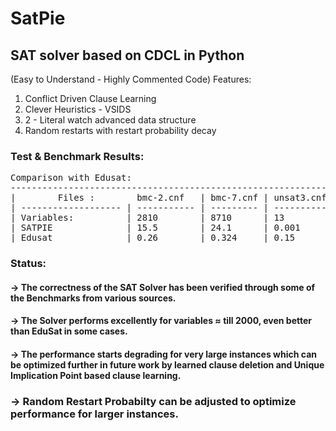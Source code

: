 # SatPie
## SAT solver based on CDCL in Python
(Easy to Understand - Highly Commented Code)
Features:
1. Conflict Driven Clause Learning
2. Clever Heuristics - VSIDS
3. 2 - Literal watch advanced data structure
4. Random restarts with restart probability decay



### Test & Benchmark Results:
<pre>
Comparison with Edusat:
---------------------------------------------------------------------------------------------------
|        Files :        bmc-2.cnf   | bmc-7.cnf | unsat3.cnf | par8.cnf | aim-50 | aim100 | zebra |
| ------------------- | ----------- | --------- | ---------- | -------- | ------ | ------ | ----- |
| Variables:          | 2810        | 8710      | 13         | 64       | 50     | 100    | 155   |
| SATPIE              | 15.5        | 24.1      | 0.001      | 0.014    | 0.015  | 0.013  | 0.016 |
| Edusat              | 0.26        | 0.324     | 0.15       | 0.014    | 0.031  | 0.013  | 0.4   |
</pre>


### Status:
#### -> The correctness of the SAT Solver has been verified through some of the Benchmarks from various sources. 
#### -> The Solver performs excellently for variables ≈ till 2000, even better than EduSat in some cases.
#### -> The performance starts degrading for very large instances which can be optimized further in future work by learned clause deletion and    Unique Implication Point based clause learning.
### -> Random Restart Probabilty can be adjusted to optimize performance for larger instances.
